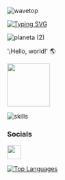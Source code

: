 ![wavetop](https://user-images.githubusercontent.com/82146140/177695541-fbee7a11-8763-49a8-a520-416cc9a5b97c.svg)

 
 [![Typing SVG](https://readme-typing-svg.herokuapp.com?font=Fira+Code&pause=1000&color=15F7D7&center=falso&vCenter=falso&width=435&lines=+Hi+%F0%9F%91%8B+My+name+is+Daniel+Mena+%F0%9F%92%BB)](https://git.io/typing-svg)

 ![planeta (2)](https://user-images.githubusercontent.com/89050072/163921258-3bb0537e-578a-42b1-8ffb-4e9ace5725c3.jpg)
  

'¡Hello, world!' 🌎


 <img src="https://media.giphy.com/media/lP8xu5t2DLGG045H8F/giphy.gif" width="100"/>
  <div id="badges">
 
![skills](https://skillicons.dev/icons?i=html,css,js,git,bash,vscode&theme=light)

</div>
</p>

### Socials

<p align="left"> <a href="https://www.github.com/daniel-mena2000" target="_blank" rel="noreferrer"><img src="https://raw.githubusercontent.com/danielcranney/readme-generator/main/public/icons/socials/github.svg" width="32" height="32" /></a></p>


<a href="https://github.com/daniel-mena2000" align="left"><img src="https://github-readme-stats.vercel.app/api/top-langs/?username=daniel-mena2000&langs_count=10&title_color=ffffff&text_color=ffffff&icon_color=14b8a6&bg_color=0f172a&hide_border=true&locale=en&custom_title=Top%20%Languages" alt="Top Languages" /></a>
